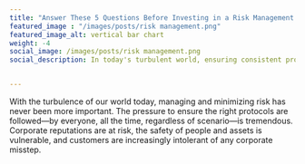 ```yaml
---
title: "Answer These 5 Questions Before Investing in a Risk Management Solution"
featured_image : "/images/posts/risk management.png"
featured_image_alt: vertical bar chart
weight: -4
social_image: /images/posts/risk management.png
social_description: In today's turbulent world, ensuring consistent protocol adherence is crucial. Corporate reputations, safety, and customer tolerance are all at stake.


---
```

With the turbulence of our world today, managing and minimizing risk has never been more important. The pressure to ensure the right protocols are followed—by everyone, all the time, regardless of scenario—is tremendous. Corporate reputations are at risk, the safety of people and assets is vulnerable, and customers are increasingly intolerant of any corporate misstep.






